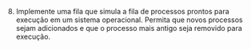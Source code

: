 8. Implemente uma fila que simula a fila de processos prontos para execução em um
   sistema operacional. Permita que novos processos sejam adicionados e que o processo
   mais antigo seja removido para execução.